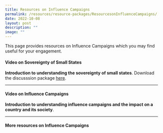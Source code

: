 ```yaml
---
title: Resources on Influence Campaigns
permalink: /resources/resource-packages/ResourcesonInfluenceCampaigns/
date: 2022-10-08
layout: post
description: ""
image: ""
---
```

This page provides resources on Influence Campaigns which you may find useful for your engagement.

#### **Video on Sovereignty of Small States**

**Introduction to understanding the sovereignty of small states**. Download the discusssion package [here]([](/files/Discussion%20Package%20on%20The%20Sovereignty%20of%20Small%20States(1).pdf)).




****

#### **Video on Influence Campaigns**

**Introduction to understanding influence campaigns and the impact on a country and its society**.




****

#### **More resources on Influence Campaigns**

